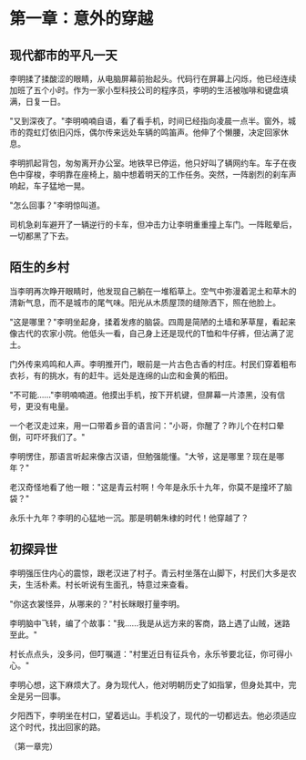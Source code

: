 # 第一章：意外的穿越

## 现代都市的平凡一天

李明揉了揉酸涩的眼睛，从电脑屏幕前抬起头。代码行在屏幕上闪烁，他已经连续加班了五个小时。作为一家小型科技公司的程序员，李明的生活被咖啡和键盘填满，日复一日。

"又到深夜了。"李明喃喃自语，看了看手机，时间已经指向凌晨一点半。窗外，城市的霓虹灯依旧闪烁，偶尔传来远处车辆的鸣笛声。他伸了个懒腰，决定回家休息。

李明抓起背包，匆匆离开办公室。地铁早已停运，他只好叫了辆网约车。车子在夜色中穿梭，李明靠在座椅上，脑中想着明天的工作任务。突然，一阵剧烈的刹车声响起，车子猛地一晃。

"怎么回事？"李明惊叫道。

司机急刹车避开了一辆逆行的卡车，但冲击力让李明重重撞上车门。一阵眩晕后，一切都黑了下去。

## 陌生的乡村

当李明再次睁开眼睛时，他发现自己躺在一堆稻草上。空气中弥漫着泥土和草木的清新气息，而不是城市的尾气味。阳光从木质屋顶的缝隙洒下，照在他脸上。

"这是哪里？"李明坐起身，揉着发疼的脑袋。四周是简陋的土墙和茅草屋，看起来像古代的农家小院。他低头一看，自己身上还是现代的T恤和牛仔裤，但沾满了泥土。

门外传来鸡鸣和人声。李明推开门，眼前是一片古色古香的村庄。村民们穿着粗布衣衫，有的挑水，有的赶牛。远处是连绵的山峦和金黄的稻田。

"不可能……"李明喃喃道。他摸出手机，按下开机键，但屏幕一片漆黑，没有信号，更没有电量。

一个老汉走过来，用一口带着乡音的语言问："小哥，你醒了？昨儿个在村口晕倒，可吓坏我们了。"

李明愣住，那语言听起来像古汉语，但勉强能懂。"大爷，这是哪里？现在是哪年？"

老汉奇怪地看了他一眼："这是青云村啊！今年是永乐十九年，你莫不是撞坏了脑袋？"

永乐十九年？李明的心猛地一沉。那是明朝朱棣的时代！他穿越了？

## 初探异世

李明强压住内心的震惊，跟老汉进了村子。青云村坐落在山脚下，村民们大多是农夫，生活朴素。村长听说有生面孔，特意过来查看。

"你这衣裳怪异，从哪来的？"村长眯眼打量李明。

李明脑中飞转，编了个故事："我……我是从远方来的客商，路上遇了山贼，迷路至此。"

村长点点头，没多问，但叮嘱道："村里近日有征兵令，永乐爷要北征，你可得小心。"

李明心想，这下麻烦大了。身为现代人，他对明朝历史了如指掌，但身处其中，完全是另一回事。

夕阳西下，李明坐在村口，望着远山。手机没了，现代的一切都远去。他必须适应这个时代，找出回家的路。

（第一章完）